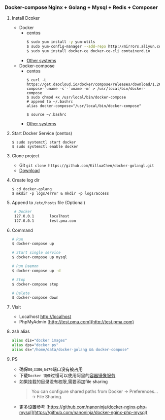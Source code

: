 ###  Docker-compose  Nginx + Golang + Mysql + Redis + Composer

1. Install Dcoker
    - Docker
        - centos
            ```bash
            $ sudo yum install -y yum-utils
            $ sudo yum-config-manager --add-repo http://mirrors.aliyun.com/docker-ce/linux/centos/docker-ce.repo
            $ sudo yum install docker-ce docker-ce-cli containerd.io
            ```
        - [Other systems](https://docs.docker.com/engine/install/)
    - Docker-compose
        - centos
            ```
            $ curl -L https://get.daocloud.io/docker/compose/releases/download/1.26.2/docker-compose-`uname -s`-`uname -m` > /usr/local/bin/docker-compose
            $ sudo chmod +x /usr/local/bin/docker-compose
            # append to ~/.bashrc
            alias docker-compose="/usr/local/bin/docker-compose"
            
            $ source ~/.bashrc
            ```
        - [Other systems](https://docs.docker.com/compose/install/)

2. Start Docker Service (centos)
    ```
   $ sudo systemctl start docker
   $ sudo systemctl enable docker
   ```
3. Clone project
    - Git  `git clone https://github.com/KilluaChen/docker-golangl.git`
    - [Download](https://github.com/KilluaChen/docker-golang/archive/master.zip)
1. Create log dir
    ```
    $ cd docker-golang
    $ mkdir -p logs/error & mkdir -p logs/access
    ```
4. Append to `/etc/hosts` file (Optional)
    ```bash
     # Docker
     127.0.0.1       localhost
     127.0.0.1       test.pma.com
     ```
5. Command
    ```bash
   # Run
   $ docker-compose up

   # Start single service
   $ docker-compose up mysql
   
   # Run Daemon
   $ docker-compose up -d
   
   # Stop
   $ docker-compose stop
   
   # Delete
   $ docker-compose down
   ```
6. Visit
    - Localhost [http://localhost](http://localhost/index.html)
    - PhpMyAdmin [http://test.pma.com](http://test.pma.com)
1. zsh alias
    ```bash
    alias dis="docker images"
    alias dps="docker ps"
    alias ds="/home/data/docker-golang && docker-compose"
    ```
7. PS
    - 确保`80`,`3306`,`6479`端口没有被占用
    - 下载`Docker 镜像`过慢可以使用阿里的[容器镜像服务](https://cr.console.aliyun.com/cn-hangzhou/instances/mirrors) 
    - 如果挂载的目录没有权限,需要添加file sharing 
        > You can configure shared paths from Docker -> Preferences... -> File Sharing.
    - 更多设置参考 [https://github.com/nanoninja/docker-nginx-php-mysql](https://github.com/nanoninja/docker-nginx-php-mysql)
    
     
    
